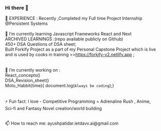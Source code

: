 ### Hi there 👋
👯 EXPERIENCE :
      Recently ,Completed my Full time Project Internship @Persistent Systems
<br>
<br>
🌱 I’m currently learning Javascript Frameworks React and Next<br>
      ARCHIVED LEARNINGS :(repo available publicly on Github)<br>
        450+ DSA Questions of DSA sheet;<br>
        Built Forkify Project as a part of my Personal Capstone Project which is live and is used by cooks in training >>https://forkify-v2.netlify.app ;<br>
 <br>   
🔭 I’m currently working on :<br>
      React_concepts()<br>
      DSA_Revision_sheet()<br>
      Moto_Habbit(time){ document.log(`Always be coding`);}<br>
 <br>     
⚡ Fun fact: I love - Competitive Programming = Adrenaline Rush , Anime, Sci-fi and Fantasy Novel creation/world building

<br>
📫 How to reach me: ayushpatidar.ietdavv.ai@gmail.com
<br>

<!--
**ayush-patidar/ayush-patidar** is a ✨ _special_ ✨ repository because its `README.md` (this file) appears on your GitHub profile.

Here are some ideas to get you started:

- 
- 
- 👯 I’m looking to collaborate on ...
- 🤔 I’m looking for help with ...
- 💬 Ask me about ...
- 
- 😄 Pronouns: ...
-  ...
-->
